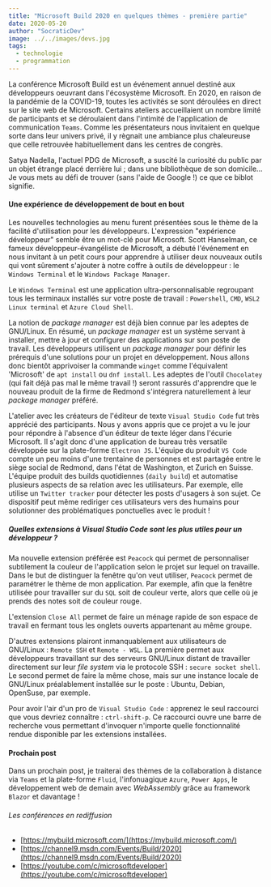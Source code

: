 ```yaml
---
title: "Microsoft Build 2020 en quelques thèmes - première partie"
date: 2020-05-20
author: "SocraticDev"
image: ../../images/devs.jpg
tags:
  - technologie
  - programmation
---
```


La conférence Microsoft Build est un événement annuel destiné aux développeurs oeuvrant dans l'écosystème Microsoft.
En 2020, en raison de la pandémie de la COVID-19, toutes les activités se sont déroulées en direct sur le site web de Microsoft. Certains ateliers accueillaient un nombre limité de participants et se déroulaient dans l'intimité de l'application de communication ``Teams``. Comme les présentateurs nous invitaient en quelque sorte dans leur univers privé, il y règnait une ambiance plus chaleureuse que celle retrouvée habituellement dans les centres de congrès. 

Satya Nadella, l'actuel PDG de Microsoft, a suscité la curiosité du public par un objet étrange placé derrière lui ; dans une bibliothèque de son domicile...   Je vous mets au défi de trouver (sans l'aide de Google !) ce que ce biblot signifie.

#### Une expérience de développement de bout en bout

Les nouvelles technologies au menu furent présentées sous le thème de la facilité d'utilisation pour les développeurs. L'expression "expérience développeur" semble être un mot-clé pour Microsoft. Scott Hanselman, ce fameux développeur-évangéliste de Microsoft, a débuté l'événement en nous invitant à un petit cours pour apprendre à utiliser deux nouveaux outils qui vont sûrement s'ajouter à notre coffre à outils de développeur : le ``Windows Terminal`` et le ``Windows Package Manager``. 

Le ``Windows Terminal`` est une application ultra-personnalisable regroupant tous les terminaux installés sur votre poste de travail : ``Powershell``, ``CMD``, ``WSL2 Linux terminal`` et ``Azure Cloud Shell``. 

La notion de _package manager_ est déjà bien connue par les adeptes de GNU/Linux. En résumé, un _package manager_ est un système servant à installer, mettre à jour et configurer des applications sur son poste de travail. Les développeurs utilisent un _package manager_ pour définir les prérequis d'une solutions pour un projet en développement. Nous allons donc bientôt apprivoiser la commande <code>winget</code> comme l'équivalent 'Microsoft' de ``apt install`` ou ``dnf install``. Les adeptes de l'outil ``Chocolatey`` (qui fait déjà pas mal le même travail !) seront rassurés d'apprendre que le nouveau produit de la firme de Redmond s'intégrera naturellement à leur _package manager_ préféré.

L'atelier avec les créateurs de l'éditeur de texte ``Visual Studio Code`` fut très apprécié des participants. Nous y avons appris que ce projet a vu le jour pour répondre à l'absence d'un éditeur de texte léger dans l'écurie Microsoft. Il s'agit donc d'une application de bureau très versatile développée sur la plate-forme ``Electron JS``. L'équipe du produit ``VS Code`` compte un peu moins d'une trentaine de personnes et est partagée entre le siège social de Redmond, dans l'état de Washington, et Zurich en Suisse. L'équipe produit des builds quotidiennes (``daily build``) et automatise plusieurs aspects de sa relation avec les utilisateurs. Par exemple, elle utilise un ``Twitter tracker`` pour détecter les posts d'usagers à son sujet. Ce dispositif peut même rediriger ces utilisateurs vers des humains pour solutionner des problématiques ponctuelles avec le produit !

##### Quelles extensions à Visual Studio Code sont les plus utiles pour un développeur ?  
Ma nouvelle extension préférée est ``Peacock`` qui permet de personnaliser subtilement la couleur de l'application selon le projet sur lequel on travaille. Dans le but de distinguer la fenêtre qu'on veut utiliser, ``Peacock`` permet de paramétrer le thème de mon application. Par exemple, afin que la fenêtre utilisée pour travailler sur du ``SQL`` soit de couleur verte, alors que celle où je prends des notes soit de couleur rouge. 

L'extension ``Close All`` permet de faire un ménage rapide de son espace de travail en fermant tous les onglets ouverts appartenant au même groupe. 

D'autres extensions plairont inmanquablement aux utilisateurs de GNU/Linux : ``Remote SSH`` et ``Remote - WSL``. La première permet aux développeurs travaillant sur des serveurs GNU/Linux distant de travailler directement sur leur _file system_ via le protocole SSH : ``secure socket shell``. Le second permet de faire la même chose, mais sur une instance locale de GNU/Linux préalablement installée sur le poste : Ubuntu, Debian, OpenSuse, par exemple.

Pour avoir l'air d'un pro de ``Visual Studio Code`` : apprenez le seul raccourci que vous devriez connaître : ``ctrl-shift-p``.  Ce raccourci ouvre une barre de recherche vous permettant d'invoquer n'importe quelle fonctionnalité rendue disponible par les extensions installées.

#### Prochain post

Dans un prochain post, je traiterai des thèmes de la collaboration à distance via ``Teams`` et la plate-forme ``Fluid``, l'infonuagique ``Azure``, ``Power Apps``, le développement web de demain avec _WebAssembly_ grâce au framework ``Blazor`` et davantage !

###### Les conférences en rediffusion

- [https://mybuild.microsoft.com/](https://mybuild.microsoft.com/)
- [https://channel9.msdn.com/Events/Build/2020](https://channel9.msdn.com/Events/Build/2020)
- [https://youtube.com/c/microsoftdeveloper](https://youtube.com/c/microsoftdeveloper)